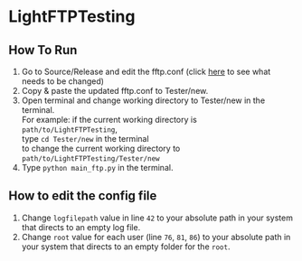 # LightFTPTesting

## How To Run
1) Go to Source/Release and edit the fftp.conf (click [here](#how-to-edit-the-config-file) to see what needs to be changed)  
2) Copy & paste the updated fftp.conf to Tester/new.  
3) Open terminal and change working directory to Tester/new in the terminal.  
  For example: if the current working directory is `path/to/LightFTPTesting`,  
  type `cd Tester/new` in the terminal  
  to change the current working directory to `path/to/LightFTPTesting/Tester/new`
4) Type `python main_ftp.py` in the terminal.  


## How to edit the config file  
1. Change `logfilepath` value in line `42` to your absolute path in your system that directs to an empty log file.  
2. Change `root` value for each user (line `76`, `81`, `86`) to your absolute path in your system that directs to an empty folder for the `root`.  
